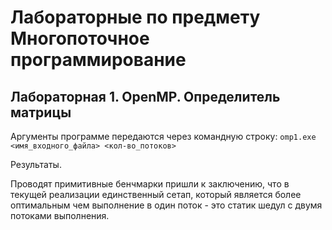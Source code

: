 # Лабораторные по предмету Многопоточное программирование

## Лабораторная 1. OpenMP. Определитель матрицы

Аргументы программе передаются через командную строку:
`omp1.exe <имя_входного_файла> <кол-во_потоков>`

Результаты.

Проводят примитивные бенчмарки пришли к заключению, что в текущей реализации единственный сетап, который является более оптимальным чем выполнение в один поток - это статик шедул с двумя потоками выполнения.
